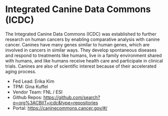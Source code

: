 # Integrated Canine Data Commons (ICDC)

The Integrated Canine Data Commons (ICDC) was established to further research on human cancers by enabling comparative analysis with canine cancer. Canines have many genes similar to human genes, which are involved in cancers in similar ways. They develop spontaneous diseases and respond to treatments like humans, live in a family environment shared with humans, and like humans receive health care and participate in clinical trials. Canines are also of scientific interest because of their accelerated aging process.

- Fed Lead: Erika Kim
- TPM: Gina Kuffel
- Vendor Team: FNL / ESI
- Github Repos: https://github.com/search?q=org%3ACBIIT+icdc&type=repositories
- Portal: https://caninecommons.cancer.gov/#/
